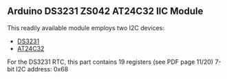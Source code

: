 ## Arduino DS3231 ZS042 AT24C32 IIC Module
This readily available module employs two I2C devices:

- [DS3231](https://www.analog.com/media/en/technical-documentation/data-sheets/DS3231.pdf)
- [AT24C32](https://ww1.microchip.com/downloads/en/devicedoc/Atmel-8869-SEEPROM-AT24CS32-Datasheet.pdf)

For the DS3231 RTC, this part contains 19 registers (see PDF page 11/20)
7-bit I2C address: 0x68


